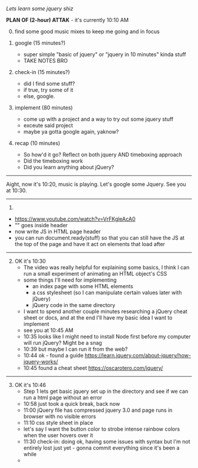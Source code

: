 *Lets learn some jquery shiz*

**PLAN OF (2-hour) ATTAK**
    - it's currently 10:10 AM

0) find some good music mixes to keep me going and in focus

1) google (15 minutes?) 
    - super simple "basic of jquery" or "jquery in 10 minutes" kinda stuff
    - TAKE NOTES BRO

2) check-in (15 minutes?)
    - did I find some stuff?
    - if true, try some of it
    - else, google.

3) implement (80 minutes)
    - come up with a project and a way to try out some jquery stuff
    - exceute said project
    - maybe ya gotta google again, yaknow?

4) recap (10 minutes)
    - So how'd it go? Reflect on both jquery AND timeboxing approach
    - Did the timeboxing work
    - Did you learn anything about jQuery?

____________________________

Aight, now it's 10:20, music is playing. Let's google some Jquery. See you at 10:30.

__________________________

1)

- https://www.youtube.com/watch?v=VrFKgleAcA0
- "<script src="js/jquery.js"></script>" goes inside header
- now write JS in HTML page header
- you can run document.ready(stuff) so that you can still have the JS at the top of the page and have it act on elements that load after

___________

2) OK it's 10:30
    - The video was really helpful for explaining some basics, I think I can run a small experiment of animating an HTML object's CSS
    - some things I'll need for implementing
        + an index page with some HTML elements
        + a css stylesheet (so I can manipulate certain values later with jQuery)
        + jQuery code in the same directory
    - I want to spend another couple minutes researching a jQuery cheat sheet or docs, and at the end I'll have my basic idea I want to implement
    - see you at 10:45 AM
    - 10:35 looks like I might need to install Node first before my computer will run jQuery? Might be a snag
    - 10:39 but maybe I can run it from the web?
    - 10:44 ok - found a guide https://learn.jquery.com/about-jquery/how-jquery-works/
    - 10:45 found a cheat sheet https://oscarotero.com/jquery/

___________________

3) OK it's 10:46
    - Step 1 lets get basic jquery set up in the directory and see if we can run a html page without an error
    - 10:58 just took a quick break, back now
    - 11:00 jQuery file has compressed jquery 3.0 and page runs in browser with no visible errors
    - 11:10 css style sheet in place
    - let's say I want the button color to strobe intense rainbow colors when the user hovers over it
    - 11:30 check-in: doing ok, having some issues with syntax but I'm not entirely lost just yet - gonna commit everything since it's been a while
    - 
